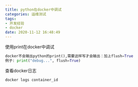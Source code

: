 ```yaml
---
title: python在docker中调试
categories: 运维测试
tags: 
- 开发经验
- docker
date: 2020-11-12 16:48:49
---
```


使用print在docker中调试

```python
docker不会输出python的print(),需要这样写才会输出：加上flush=True
例子: print("debug...", flush=True)
```

查看docker日志

```
docker logs container_id
```

